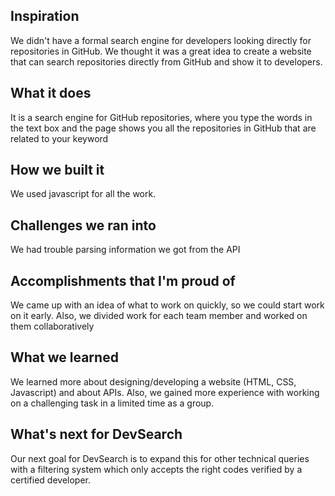 ## Inspiration
We didn't have a formal search engine for developers looking directly for repositories in GitHub. We thought it was a great idea to create a website that can search repositories directly from GitHub and show it to developers.

## What it does
It is a search engine for GitHub repositories, where you type the words in the text box and the page shows you all the repositories in GitHub that are related to your keyword

## How we built it
We used javascript for all the work.

## Challenges we ran into
We had trouble parsing information we got from the API

## Accomplishments that I'm proud of
We came up with an idea of what to work on quickly, so we could start work on it early. Also, we divided work for each team member and worked on them collaboratively

## What we learned
We learned more about designing/developing a website (HTML, CSS, Javascript) and about APIs. Also, we gained more experience with working on a challenging task in a limited time as a group.

## What's next for DevSearch
Our next goal for DevSearch is to expand this for other technical queries with a filtering system which only accepts the right codes verified by a certified developer.
